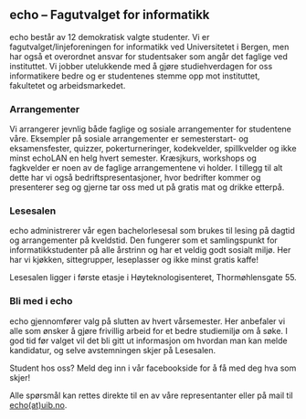echo – Fagutvalget for informatikk
---

echo består av 12 demokratisk valgte studenter. Vi er fagutvalget/linjeforeningen for informatikk ved Universitetet i Bergen, men har også et overordnet ansvar for studentsaker som angår det faglige ved instituttet. Vi jobber utelukkende med å gjøre studiehverdagen for oss informatikere bedre og er studentenes stemme opp mot instituttet, fakultetet og arbeidsmarkedet.

### Arrangementer

Vi arrangerer jevnlig både faglige og sosiale arrangementer for studentene våre. Eksempler på sosiale arrangementer er semesterstart- og eksamensfester, quizzer, pokerturneringer, kodekvelder, spillkvelder og ikke minst echoLAN en helg hvert semester. Kræsjkurs, workshops og fagkvelder er noen av de faglige arrangementene vi holder. I tillegg til alt dette har vi også bedriftspresentasjoner, hvor bedrifter kommer og presenterer seg og gjerne tar oss med ut på gratis mat og drikke etterpå.

### Lesesalen

echo administrerer vår egen bachelorlesesal som brukes til lesing på dagtid og arrangementer på kveldstid. Den fungerer som et samlingspunkt for informatikkstudenter på alle årstrinn og har et veldig godt sosialt miljø. Her har vi kjøkken, sittegrupper, leseplasser og ikke minst gratis kaffe!

Lesesalen ligger i første etasje i Høyteknologisenteret, Thormøhlensgate 55.

###  Bli med i echo

echo gjennomfører valg på slutten av hvert vårsemester. Her anbefaler vi alle som ønsker å gjøre frivillig arbeid for et bedre studiemiljø om å søke. I god tid før valget vil det bli gitt ut informasjon om hvordan man kan melde kandidatur, og selve avstemningen skjer på Lesesalen.

Student hos oss? Meld deg inn i vår facebookside for å få med deg hva som skjer!

Alle spørsmål kan rettes direkte til en av våre representanter eller på mail til [echo(at)uib.no](mailto:echo@uib.no).
